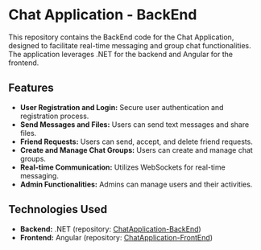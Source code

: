 # Chat Application - BackEnd

This repository contains the BackEnd code for the Chat Application, designed to facilitate real-time messaging and group chat functionalities. The application leverages .NET for the backend and Angular for the frontend.

## Features

- **User Registration and Login:** Secure user authentication and registration process.
- **Send Messages and Files:** Users can send text messages and share files.
- **Friend Requests:** Users can send, accept, and delete friend requests.
- **Create and Manage Chat Groups:** Users can create and manage chat groups.
- **Real-time Communication:** Utilizes WebSockets for real-time messaging.
- **Admin Functionalities:** Admins can manage users and their activities.

## Technologies Used

- **Backend:** .NET (repository: [ChatApplication-BackEnd](https://github.com/SzCsaba01/ChatApplication-BackEnd))
- **Frontend:** Angular (repository: [ChatApplication-FrontEnd](https://github.com/SzCsaba01/ChatApplication-FrontEnd))
